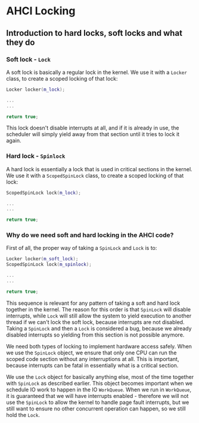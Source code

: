 # AHCI Locking

## Introduction to hard locks, soft locks and what they do

### Soft lock - `Lock`

A soft lock is basically a regular lock in the kernel. We use it
with a `Locker` class, to create a scoped locking of that lock:

```c++
Locker locker(m_lock);

...
...

return true;
```

This lock doesn't disable interrupts at all, and if it is already in use, the scheduler will simply yield away from that section until it tries to lock it again.

### Hard lock - `Spinlock`

A hard lock is essentially a lock that is used in critical sections in the kernel. We use it with a `ScopedSpinLock` class, to create a scoped locking of that lock:

```c++
ScopedSpinLock lock(m_lock);

...
...

return true;
```

### Why do we need soft and hard locking in the AHCI code?

First of all, the proper way of taking a `SpinLock` and `Lock` is to:

```c++
Locker locker(m_soft_lock);
ScopedSpinLock lock(m_spinlock);

...
...

return true;
```

This sequence is relevant for any pattern of taking a soft and hard lock together in the kernel.
The reason for this order is that `SpinLock` will disable interrupts, while `Lock` will still allow the system to yield execution
to another thread if we can't lock the soft lock, because interrupts are not disabled. Taking a `SpinLock` and then a `Lock` is considered a bug, because we already disabled interrupts so yielding from this section is not possible anymore.

We need both types of locking to implement hardware access safely.
When we use the `SpinLock` object, we ensure that only one CPU can run the scoped code section without any interruptions at all. This is important, because interrupts can be fatal in essentially what is a critical section.

We use the `Lock` object for basically anything else, most of the time together with `SpinLock` as described earlier. This object becomes important when we schedule IO work to happen in the IO `WorkQueue`.
When we run in `WorkQueue`, it is guaranteed that we will have interrupts enabled - therefore we will not use the `SpinLock` to allow the kernel to handle page fault interrupts, but we still want to ensure no other concurrent operation can happen, so we still hold the `Lock`.

